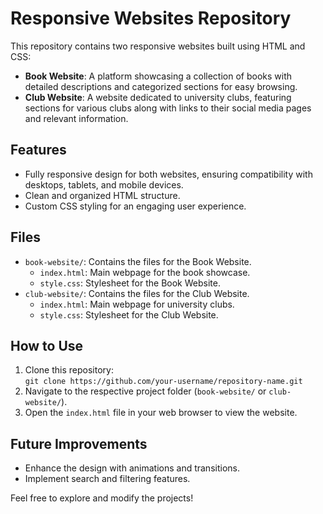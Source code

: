 # Responsive Websites Repository

This repository contains two responsive websites built using HTML and CSS:

- **Book Website**: A platform showcasing a collection of books with detailed descriptions and categorized sections for easy browsing.
- **Club Website**: A website dedicated to university clubs, featuring sections for various clubs along with links to their social media pages and relevant information.

## Features
- Fully responsive design for both websites, ensuring compatibility with desktops, tablets, and mobile devices.
- Clean and organized HTML structure.
- Custom CSS styling for an engaging user experience.

## Files
- `book-website/`: Contains the files for the Book Website.
  - `index.html`: Main webpage for the book showcase.
  - `style.css`: Stylesheet for the Book Website.
- `club-website/`: Contains the files for the Club Website.
  - `index.html`: Main webpage for university clubs.
  - `style.css`: Stylesheet for the Club Website.

## How to Use
1. Clone this repository:  
   `git clone https://github.com/your-username/repository-name.git`
2. Navigate to the respective project folder (`book-website/` or `club-website/`).
3. Open the `index.html` file in your web browser to view the website.

## Future Improvements
- Enhance the design with animations and transitions.
- Implement search and filtering features.

Feel free to explore and modify the projects!
